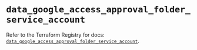 # `data_google_access_approval_folder_service_account`

Refer to the Terraform Registry for docs: [`data_google_access_approval_folder_service_account`](https://registry.terraform.io/providers/hashicorp/google-beta/6.14.1/docs/data-sources/google_access_approval_folder_service_account).
